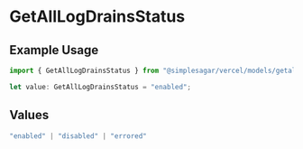 # GetAllLogDrainsStatus

## Example Usage

```typescript
import { GetAllLogDrainsStatus } from "@simplesagar/vercel/models/getalllogdrainsop.js";

let value: GetAllLogDrainsStatus = "enabled";
```

## Values

```typescript
"enabled" | "disabled" | "errored"
```